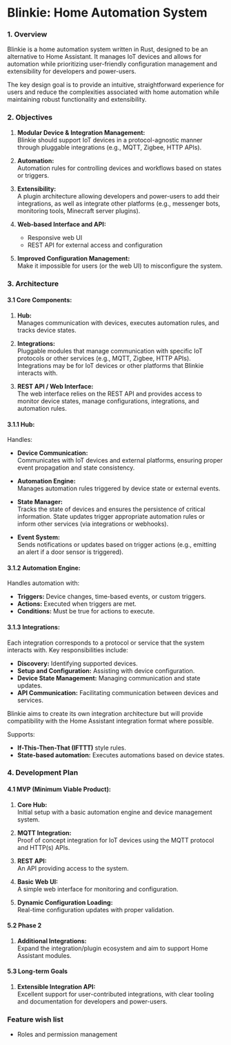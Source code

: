 # Blinkie: Home Automation System

### 1. Overview
Blinkie is a home automation system written in Rust, designed to be an alternative to Home Assistant. It manages IoT devices and allows for automation while prioritizing user-friendly configuration management and extensibility for developers and power-users.

The key design goal is to provide an intuitive, straightforward experience for users and reduce the complexities associated with home automation while maintaining robust functionality and extensibility.

### 2. Objectives
1. **Modular Device & Integration Management:**  
   Blinkie should support IoT devices in a protocol-agnostic manner through pluggable integrations (e.g., MQTT, Zigbee, HTTP APIs).
   
2. **Automation:**  
   Automation rules for controlling devices and workflows based on states or triggers.

3. **Extensibility:**  
   A plugin architecture allowing developers and power-users to add their integrations, as well as integrate other platforms (e.g., messenger bots, monitoring tools, Minecraft server plugins).

4. **Web-based Interface and API:**
   - Responsive web UI
   - REST API for external access and configuration

5. **Improved Configuration Management:**  
   Make it impossible for users (or the web UI) to misconfigure the system.

### 3. Architecture

#### 3.1 Core Components:
1. **Hub:**  
   Manages communication with devices, executes automation rules, and tracks device states.
   
2. **Integrations:**  
   Pluggable modules that manage communication with specific IoT protocols or other services (e.g., MQTT, Zigbee, HTTP APIs). Integrations may be for IoT devices or other platforms that Blinkie interacts with.

3. **REST API / Web Interface:**  
   The web interface relies on the REST API and provides access to monitor device states, manage configurations, integrations, and automation rules.

#### 3.1.1 Hub:
Handles:
- **Device Communication:**  
  Communicates with IoT devices and external platforms, ensuring proper event propagation and state consistency.
  
- **Automation Engine:**  
  Manages automation rules triggered by device state or external events.

- **State Manager:**  
  Tracks the state of devices and ensures the persistence of critical information. State updates trigger appropriate automation rules or inform other services (via integrations or webhooks).

- **Event System:**  
  Sends notifications or updates based on trigger actions (e.g., emitting an alert if a door sensor is triggered).

#### 3.1.2 Automation Engine:
Handles automation with:
- **Triggers:** Device changes, time-based events, or custom triggers.
- **Actions:** Executed when triggers are met.
- **Conditions:** Must be true for actions to execute.

#### 3.1.3 Integrations:
Each integration corresponds to a protocol or service that the system interacts with. Key responsibilities include:
- **Discovery:** Identifying supported devices.
- **Setup and Configuration:** Assisting with device configuration.
- **Device State Management:** Managing communication and state updates.
- **API Communication:** Facilitating communication between devices and services.

Blinkie aims to create its own integration architecture but will provide compatibility with the Home Assistant integration format where possible.


Supports:
- **If-This-Then-That (IFTTT)** style rules.
- **State-based automation:** Executes automations based on device states.

### 4. Development Plan

#### 4.1 MVP (Minimum Viable Product):
1. **Core Hub:**  
   Initial setup with a basic automation engine and device management system.
   
2. **MQTT Integration:**  
   Proof of concept integration for IoT devices using the MQTT protocol and HTTP(s) APIs.
   
3. **REST API:**  
   An API providing access to the system.

4. **Basic Web UI:**  
   A simple web interface for monitoring and configuration.

5. **Dynamic Configuration Loading:**  
   Real-time configuration updates with proper validation.

#### 5.2 Phase 2
1. **Additional Integrations:**  
   Expand the integration/plugin ecosystem and aim to support Home Assistant modules.

#### 5.3 Long-term Goals
1. **Extensible Integration API:**  
   Excellent support for user-contributed integrations, with clear tooling and documentation for developers and power-users.



### Feature wish list
- Roles and permission management

